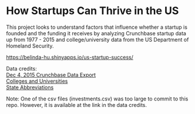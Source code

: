 # How Startups Can Thrive in the US

This project looks to understand factors that influence whether a startup is founded and the funding it receives by analyzing Crunchbase startup data up from 1977 - 2015 and college/university data from the US Department of Homeland Security.

https://belinda-hu.shinyapps.io/us-startup-success/

Data credits:<br/>
[Dec 4, 2015 Crunchbase Data Export](https://github.com/notpeter/crunchbase-data)<br/>
[Colleges and Universities](https://hifld-geoplatform.opendata.arcgis.com/datasets/colleges-and-universities/data)<br/>
[State Abbreviations](https://worldpopulationreview.com/states/state-abbreviations/)

Note: One of the csv files (investments.csv) was too large to commit to this repo. However, it is available at the link in the data credits.
